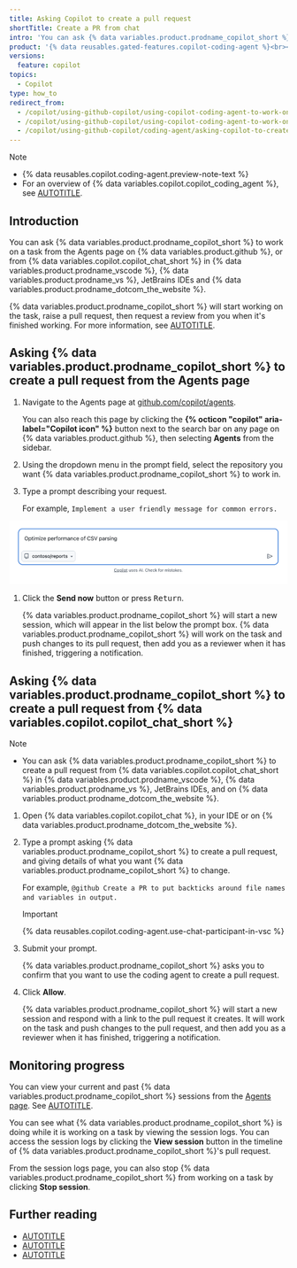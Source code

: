 ```yaml
---
title: Asking Copilot to create a pull request
shortTitle: Create a PR from chat
intro: 'You can ask {% data variables.product.prodname_copilot_short %} to create a pull request from the Agents page or from {% data variables.copilot.copilot_chat_short %}.'
product: '{% data reusables.gated-features.copilot-coding-agent %}<br><a href="https://github.com/features/copilot/plans?ref_cta=Copilot+plans+signup&ref_loc=asking+copilot+to+create+a+pull+request&ref_page=docs" target="_blank" class="btn btn-primary mt-3 mr-3 no-underline"><span>Sign up for {% data variables.product.prodname_copilot_short %}</span> {% octicon "link-external" height:16 %}</a>'
versions:
  feature: copilot
topics:
  - Copilot
type: how_to
redirect_from:
  - /copilot/using-github-copilot/using-copilot-coding-agent-to-work-on-tasks/asking-copilot-to-create-a-pull-request
  - /copilot/using-github-copilot/using-copilot-coding-agent-to-work-on-issues/asking-copilot-to-create-a-pull-request
  - /copilot/using-github-copilot/coding-agent/asking-copilot-to-create-a-pull-request
---
```


> [!NOTE]
> * {% data reusables.copilot.coding-agent.preview-note-text %}
> * For an overview of {% data variables.copilot.copilot_coding_agent %}, see [AUTOTITLE](/copilot/concepts/about-copilot-coding-agent).

## Introduction

You can ask {% data variables.product.prodname_copilot_short %} to work on a task from the Agents page on {% data variables.product.github %}, or from {% data variables.copilot.copilot_chat_short %} in {% data variables.product.prodname_vscode %}, {% data variables.product.prodname_vs %}, JetBrains IDEs and {% data variables.product.prodname_dotcom_the_website %}.

{% data variables.product.prodname_copilot_short %} will start working on the task, raise a pull request, then request a review from you when it's finished working. For more information, see [AUTOTITLE](/copilot/using-github-copilot/coding-agent/about-assigning-tasks-to-copilot).

## Asking {% data variables.product.prodname_copilot_short %} to create a pull request from the Agents page

1. Navigate to the Agents page at [github.com/copilot/agents](https://github.com/copilot/agents).

    You can also reach this page by clicking the **{% octicon "copilot" aria-label="Copilot icon" %}** button next to the search bar on any page on {% data variables.product.github %}, then selecting **Agents** from the sidebar.

1. Using the dropdown menu in the prompt field, select the repository you want {% data variables.product.prodname_copilot_short %} to work in.
1. Type a prompt describing your request.

    For example, `Implement a user friendly message for common errors.`

  ![Screenshot of asking Copilot to create a pull request from the Agents page.](/assets/images/help/copilot/coding-agent/agents-page-input.png)
  
1. Click the **Send now** button or press <kbd>Return</kbd>.

    {% data variables.product.prodname_copilot_short %} will start a new session, which will appear in the list below the prompt box. {% data variables.product.prodname_copilot_short %} will work on the task and push changes to its pull request, then add you as a reviewer when it has finished, triggering a notification.

## Asking {% data variables.product.prodname_copilot_short %} to create a pull request from {% data variables.copilot.copilot_chat_short %}

> [!NOTE]
> * You can ask {% data variables.product.prodname_copilot_short %} to create a pull request from {% data variables.copilot.copilot_chat_short %} in {% data variables.product.prodname_vscode %}, {% data variables.product.prodname_vs %}, JetBrains IDEs, and on {% data variables.product.prodname_dotcom_the_website %}.

1. Open {% data variables.copilot.copilot_chat %}, in your IDE or on {% data variables.product.prodname_dotcom_the_website %}.
1. Type a prompt asking {% data variables.product.prodname_copilot_short %} to create a pull request, and giving details of what you want {% data variables.product.prodname_copilot_short %} to change.

   For example, `@github Create a PR to put backticks around file names and variables in output.`

   > [!IMPORTANT]
   > {% data reusables.copilot.coding-agent.use-chat-participant-in-vsc %}

1. Submit your prompt.

   {% data variables.product.prodname_copilot_short %} asks you to confirm that you want to use the coding agent to create a pull request.

1. Click **Allow**.

   {% data variables.product.prodname_copilot_short %} will start a new session and respond with a link to the pull request it creates. It will work on the task and push changes to the pull request, and then add you as a reviewer when it has finished, triggering a notification.

## Monitoring progress

You can view your current and past {% data variables.product.prodname_copilot_short %} sessions from the [Agents page](https://github.com/copilot/agents). See [AUTOTITLE](/copilot/using-github-copilot/coding-agent/using-the-copilot-coding-agent-logs).

You can see what {% data variables.product.prodname_copilot_short %} is doing while it is working on a task by viewing the session logs. You can access the session logs by clicking the **View session** button in the timeline of {% data variables.product.prodname_copilot_short %}'s pull request.

From the session logs page, you can also stop {% data variables.product.prodname_copilot_short %} from working on a task by clicking **Stop session**.

## Further reading

* [AUTOTITLE](/copilot/concepts/about-copilot-coding-agent)
* [AUTOTITLE](/copilot/using-github-copilot/coding-agent/best-practices-for-using-copilot-to-work-on-tasks)
* [AUTOTITLE](/copilot/using-github-copilot/coding-agent/troubleshooting-copilot-coding-agent#copilot-cant-create-a-pull-request-from-copilot-chat)
